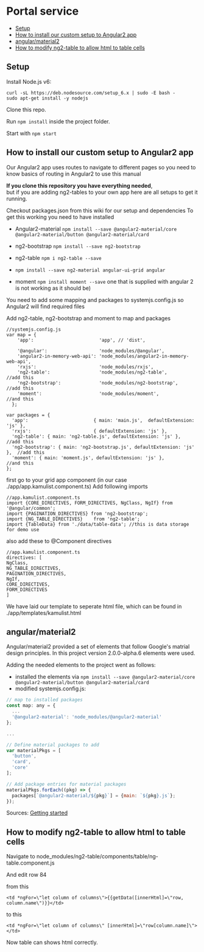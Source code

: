 # Portal service

<!-- MDTOC maxdepth:6 firsth1:2 numbering:0 flatten:0 bullets:1 updateOnSave:1 -->

- [Setup](#setup)   
- [How to install our custom setup to Angular2 app](#how-to-install-our-custom-setup-to-angular2-app)   
- [angular/material2](#angularmaterial2)   
- [How to modify ng2-table to allow html to table cells](#how-to-modify-ng2-table-to-allow-html-to-table-cells)   

<!-- /MDTOC -->

## Setup

Install Node.js v6:

```shell
curl -sL https://deb.nodesource.com/setup_6.x | sudo -E bash -
sudo apt-get install -y nodejs
```

Clone this repo.

Run `npm install` inside the project folder.

Start with `npm start`




## How to install our custom setup to Angular2 app

Our Angular2 app uses routes to navigate to different pages so you need to know basics of routing in Angular2 to use this manual

**If you clone this repository you have everything needed**,  
but if you are adding ng2-tables to your own app here are all setups to get it running.

Checkout packages.json from this wiki for our setup and dependencies
To get this working you need to have installed

* Angular2-material ```npm install --save @angular2-material/core @angular2-material/button @angular2-material/card```
* ng2-bootstrap ```npm install --save ng2-bootstrap```  
* ng2-table ```npm i ng2-table --save```  
*  ```npm install --save ng2-material angular-ui-grid angular ```

* moment ```npm install moment --save``` one that is supplied with angular 2 is not working as it should be)  



You need to add some mapping and packages to systemjs.config.js so Angular2 will find required files

Add ng2-table, ng2-bootstrap and moment to map and packages


```
//systemjs.config.js
var map = {
    'app':                        'app', // 'dist',

    '@angular':                   'node_modules/@angular',
    'angular2-in-memory-web-api': 'node_modules/angular2-in-memory-web-api',
    'rxjs':                       'node_modules/rxjs',
    'ng2-table':                  'node_modules/ng2-table',       //add this
    'ng2-bootstrap':              'node_modules/ng2-bootstrap',   //add this
    'moment':                     'node_modules/moment',          //and this
  };

var packages = {
  'app':                        { main: 'main.js',  defaultExtension: 'js' },
  'rxjs':                       { defaultExtension: 'js' },
  'ng2-table': { main: 'ng2-table.js', defaultExtension: 'js' },          //add this
  'ng2-bootstrap': { main: 'ng2-bootstrap.js', defaultExtension: 'js' },  //add this
  'moment': { main: 'moment.js', defaultExtension: 'js' },                //and this
};
```


first go to your grid app component (in our case ./app/app.kamulist.component.ts)
Add following imports
```
//app.kamulist.component.ts
import {CORE_DIRECTIVES, FORM_DIRECTIVES, NgClass, NgIf} from '@angular/common';
import {PAGINATION_DIRECTIVES} from 'ng2-bootstrap';
import {NG_TABLE_DIRECTIVES}    from 'ng2-table';
import {TableData} from './data/table-data'; //this is data storage for demo use
```

also add these to @Component directives

  ```
  //app.kamulist.component.ts
  directives: [
  NgClass,
  NG_TABLE_DIRECTIVES,
  PAGINATION_DIRECTIVES,
  NgIf,
  CORE_DIRECTIVES,
  FORM_DIRECTIVES
  ]
  ```

We have laid our template to seperate html file, which can be found in ./app/templates/kamulist.html

## angular/material2

Angular/material2 provided a set of elements that follow Google's matrial design principles. In this project version 2.0.0-alpha.6 elements were used.

Adding the needed elements to the project went as follows:

- installed the elements via `npm install --save @angular2-material/core @angular2-material/button @angular2-material/card`
- modified systemjs.config.js:

```javascript
// map to installed packages
const map: any = {
  ...
  '@angular2-material': 'node_modules/@angular2-material'
};

...

// Define material packages to add
var materialPkgs = [
  'button',
  'card',
  'core'
];

// Add package entries for material packages
materialPkgs.forEach((pkg) => {
  packages[`@angular2-material/${pkg}`] = {main: `${pkg}.js`};
});
```

Sources: [Getting started](https://github.com/angular/material2/blob/2.0.0-alpha.6/GETTING_STARTED.md)


## How to modify ng2-table to allow html to table cells

Navigate to node_modules/ng2-table/components/table/ng-table.component.js

And edit row 84  

from this  
```
<td *ngFor=\"let column of columns\">{{getData([innerHtml]=\"row, column.name\")}}</td>
```  
to this  
```
<td *ngFor=\"let column of columns\" [innerHtml]=\"row[column.name]\"></td>
```  
Now table can shows html correctly.
